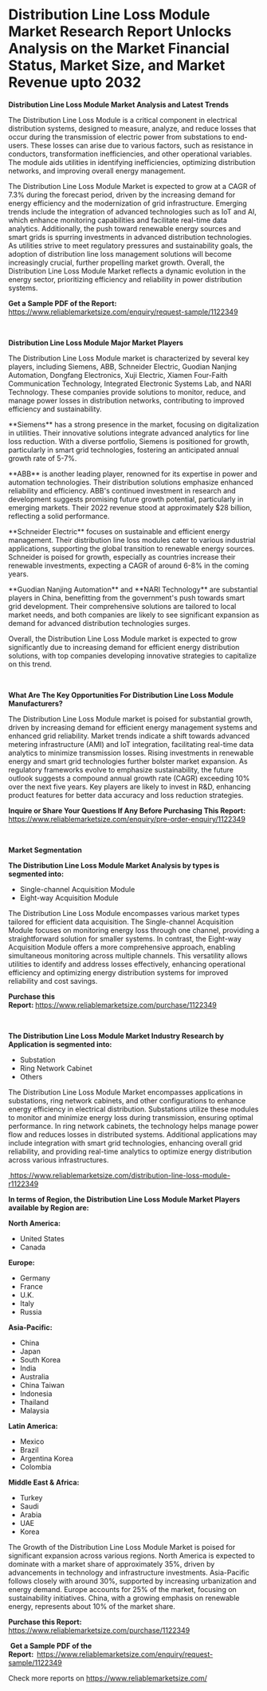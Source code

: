 <p><h1>Distribution Line Loss Module Market Research Report Unlocks Analysis on the Market Financial Status, Market Size, and Market Revenue upto 2032</h1></p><p><strong>Distribution Line Loss Module Market Analysis and Latest Trends</strong></p>
<p><p>The Distribution Line Loss Module is a critical component in electrical distribution systems, designed to measure, analyze, and reduce losses that occur during the transmission of electric power from substations to end-users. These losses can arise due to various factors, such as resistance in conductors, transformation inefficiencies, and other operational variables. The module aids utilities in identifying inefficiencies, optimizing distribution networks, and improving overall energy management.</p><p>The Distribution Line Loss Module Market is expected to grow at a CAGR of 7.3% during the forecast period, driven by the increasing demand for energy efficiency and the modernization of grid infrastructure. Emerging trends include the integration of advanced technologies such as IoT and AI, which enhance monitoring capabilities and facilitate real-time data analytics. Additionally, the push toward renewable energy sources and smart grids is spurring investments in advanced distribution technologies. As utilities strive to meet regulatory pressures and sustainability goals, the adoption of distribution line loss management solutions will become increasingly crucial, further propelling market growth. Overall, the Distribution Line Loss Module Market reflects a dynamic evolution in the energy sector, prioritizing efficiency and reliability in power distribution systems.</p></p>
<p><strong>Get a Sample PDF of the Report:&nbsp;</strong> <a href="https://www.reliablemarketsize.com/enquiry/request-sample/1122349?utm_campaign=1901&utm_medium=2&utm_source=Github&utm_content=ia&utm_term=13022025&utm_id=distribution-line-loss-module">https://www.reliablemarketsize.com/enquiry/request-sample/1122349</a></p>
<p>&nbsp;</p>
<p><strong>Distribution Line Loss Module Major Market Players</strong></p>
<p><p>The Distribution Line Loss Module market is characterized by several key players, including Siemens, ABB, Schneider Electric, Guodian Nanjing Automation, Dongfang Electronics, Xuji Electric, Xiamen Four-Faith Communication Technology, Integrated Electronic Systems Lab, and NARI Technology. These companies provide solutions to monitor, reduce, and manage power losses in distribution networks, contributing to improved efficiency and sustainability.</p><p>**Siemens** has a strong presence in the market, focusing on digitalization in utilities. Their innovative solutions integrate advanced analytics for line loss reduction. With a diverse portfolio, Siemens is positioned for growth, particularly in smart grid technologies, fostering an anticipated annual growth rate of 5-7%.</p><p>**ABB** is another leading player, renowned for its expertise in power and automation technologies. Their distribution solutions emphasize enhanced reliability and efficiency. ABB's continued investment in research and development suggests promising future growth potential, particularly in emerging markets. Their 2022 revenue stood at approximately $28 billion, reflecting a solid performance.</p><p>**Schneider Electric** focuses on sustainable and efficient energy management. Their distribution line loss modules cater to various industrial applications, supporting the global transition to renewable energy sources. Schneider is poised for growth, especially as countries increase their renewable investments, expecting a CAGR of around 6-8% in the coming years.</p><p>**Guodian Nanjing Automation** and **NARI Technology** are substantial players in China, benefitting from the government's push towards smart grid development. Their comprehensive solutions are tailored to local market needs, and both companies are likely to see significant expansion as demand for advanced distribution technologies surges.</p><p>Overall, the Distribution Line Loss Module market is expected to grow significantly due to increasing demand for efficient energy distribution solutions, with top companies developing innovative strategies to capitalize on this trend.</p></p>
<p>&nbsp;</p>
<p><strong>What Are The Key Opportunities For Distribution Line Loss Module Manufacturers?</strong></p>
<p><p>The Distribution Line Loss Module market is poised for substantial growth, driven by increasing demand for efficient energy management systems and enhanced grid reliability. Market trends indicate a shift towards advanced metering infrastructure (AMI) and IoT integration, facilitating real-time data analytics to minimize transmission losses. Rising investments in renewable energy and smart grid technologies further bolster market expansion. As regulatory frameworks evolve to emphasize sustainability, the future outlook suggests a compound annual growth rate (CAGR) exceeding 10% over the next five years. Key players are likely to invest in R&D, enhancing product features for better data accuracy and loss reduction strategies.</p></p>
<p><strong>Inquire or Share Your Questions If Any Before Purchasing This Report:</strong> <a href="https://www.reliablemarketsize.com/enquiry/pre-order-enquiry/1122349?utm_campaign=1901&utm_medium=2&utm_source=Github&utm_content=ia&utm_term=13022025&utm_id=distribution-line-loss-module">https://www.reliablemarketsize.com/enquiry/pre-order-enquiry/1122349</a></p>
<p>&nbsp;</p>
<p><strong>Market Segmentation</strong></p>
<p><strong>The Distribution Line Loss Module Market Analysis by types is segmented into:</strong></p>
<p><ul><li>Single-channel Acquisition Module</li><li>Eight-way Acquisition Module</li></ul></p>
<p><p>The Distribution Line Loss Module encompasses various market types tailored for efficient data acquisition. The Single-channel Acquisition Module focuses on monitoring energy loss through one channel, providing a straightforward solution for smaller systems. In contrast, the Eight-way Acquisition Module offers a more comprehensive approach, enabling simultaneous monitoring across multiple channels. This versatility allows utilities to identify and address losses effectively, enhancing operational efficiency and optimizing energy distribution systems for improved reliability and cost savings.</p></p>
<p><strong>Purchase this Report:&nbsp;</strong><a href="https://www.reliablemarketsize.com/purchase/1122349?utm_campaign=1901&utm_medium=2&utm_source=Github&utm_content=ia&utm_term=13022025&utm_id=distribution-line-loss-module">https://www.reliablemarketsize.com/purchase/1122349</a></p>
<p>&nbsp;</p>
<p><strong>The Distribution Line Loss Module Market Industry Research by Application is segmented into:</strong></p>
<p><ul><li>Substation</li><li>Ring Network Cabinet</li><li>Others</li></ul></p>
<p><p>The Distribution Line Loss Module Market encompasses applications in substations, ring network cabinets, and other configurations to enhance energy efficiency in electrical distribution. Substations utilize these modules to monitor and minimize energy loss during transmission, ensuring optimal performance. In ring network cabinets, the technology helps manage power flow and reduces losses in distributed systems. Additional applications may include integration with smart grid technologies, enhancing overall grid reliability, and providing real-time analytics to optimize energy distribution across various infrastructures.</p></p>
<p><a href="https://www.reliablemarketsize.com/distribution-line-loss-module-r1122349?utm_campaign=1901&utm_medium=2&utm_source=Github&utm_content=ia&utm_term=13022025&utm_id=distribution-line-loss-module">&nbsp;https://www.reliablemarketsize.com/distribution-line-loss-module-r1122349</a></p>
<p><strong>In terms of Region, the Distribution Line Loss Module Market Players available by Region are:</strong></p>
<p>
    <p> <strong> North America: </strong>
        <ul>
            <li>United States</li>
            <li>Canada</li>
        </ul>
        </p> 
    <p> <strong> Europe: </strong>
        <ul>
            <li>Germany</li>
            <li>France</li>
            <li>U.K.</li>
            <li>Italy</li>
            <li>Russia</li>
        </ul>
        </p> 
    <p> <strong> Asia-Pacific: </strong>
        <ul>
            <li>China</li>
            <li>Japan</li>
            <li>South Korea</li>
            <li>India</li>
            <li>Australia</li>
            <li>China Taiwan</li>
            <li>Indonesia</li>
            <li>Thailand</li>
            <li>Malaysia</li>
        </ul>
        </p> 
    <p> <strong> Latin America: </strong>
        <ul>
            <li>Mexico</li>
            <li>Brazil</li>
            <li>Argentina Korea</li>
            <li>Colombia</li>
        </ul>
        </p> 
    <p> <strong> Middle East & Africa: </strong>
        <ul>
            <li>Turkey</li>
            <li>Saudi</li>
            <li>Arabia</li>
            <li>UAE</li>
            <li>Korea</li>
        </ul>
    </p>
    </p>
<p><p>The Growth of the Distribution Line Loss Module Market is poised for significant expansion across various regions. North America is expected to dominate with a market share of approximately 35%, driven by advancements in technology and infrastructure investments. Asia-Pacific follows closely with around 30%, supported by increasing urbanization and energy demand. Europe accounts for 25% of the market, focusing on sustainability initiatives. China, with a growing emphasis on renewable energy, represents about 10% of the market share.</p></p>
<p><strong>Purchase this Report: </strong><a href="https://www.reliablemarketsize.com/purchase/1122349?utm_campaign=1901&utm_medium=2&utm_source=Github&utm_content=ia&utm_term=13022025&utm_id=distribution-line-loss-module">https://www.reliablemarketsize.com/purchase/1122349</a></p>
<p>&nbsp;<strong>Get a Sample PDF of the Report:&nbsp;&nbsp;</strong><a href="https://www.reliablemarketsize.com/enquiry/request-sample/1122349?utm_campaign=1901&utm_medium=2&utm_source=Github&utm_content=ia&utm_term=13022025&utm_id=distribution-line-loss-module">https://www.reliablemarketsize.com/enquiry/request-sample/1122349</a></p>
<p><strong></strong></p>
<p>Check more reports on <a href="https://www.reliablemarketsize.com/?utm_campaign=1901&utm_medium=2&utm_source=Github&utm_content=ia&utm_term=13022025&utm_id=distribution-line-loss-module">https://www.reliablemarketsize.com/</a></p>